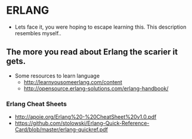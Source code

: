 # ERLANG

* Lets face it, you were hoping to escape learning this.  This description resembles myself..

## The more you read about Erlang the scarier it gets.

* Some resources to learn language
  * http://learnyousomeerlang.com/content
  * http://opensource.erlang-solutions.com/erlang-handbook/

### Erlang Cheat Sheets
* http://apoie.org/Erlang%20-%20CheatSheet%20v1.0.pdf
* https://github.com/stolowski/Erlang-Quick-Reference-Card/blob/master/erlang-quickref.pdf
